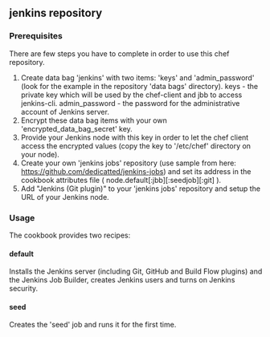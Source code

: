 
## jenkins repository

### Prerequisites

There are few steps you have to complete in order to use this chef repository.

1. Create data bag 'jenkins' with two items: 'keys' and 'admin_password' (look for the example in the repository 'data bags' directory).
   keys - the private key which will be used by the chef-client and jbb to access jenkins-cli.
   admin_password - the password for the administrative account of Jenkins server.
2. Encrypt these data bag items with your own 'encrypted_data_bag_secret' key.
3. Provide your Jenkins node with this key in order to let the chef client access the encrypted values (copy the key to '/etc/chef' directory on your node).
4. Create your own 'jenkins jobs' repository (use sample from here: https://github.com/dedicatted/jenkins-jobs) and set its address in the cookbook attributes file ( node.default[:jbb][:seedjob][:git] ).
5. Add "Jenkins (Git plugin)" to your 'jenkins jobs' repository and setup the URL of your Jenkins node.

### Usage

The cookbook provides two recipes:

#### default

Installs the Jenkins server (including Git, GitHub and Build Flow plugins) and the Jenkins Job Builder, creates Jenkins users and turns on Jenkins security.

#### seed

Creates the 'seed' job and runs it for the first time.
